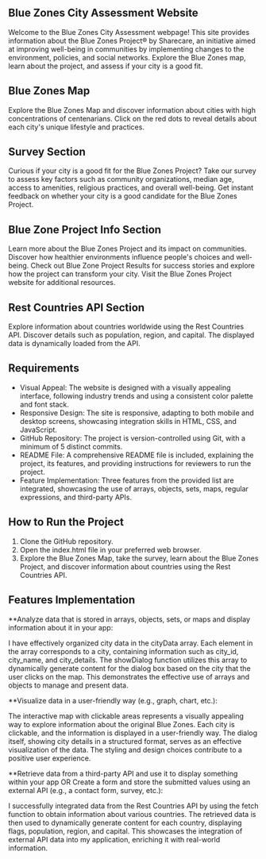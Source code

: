 
## Blue Zones City Assessment Website

Welcome to the Blue Zones City Assessment webpage! This site provides information about the Blue Zones Project® by Sharecare, an initiative aimed at improving well-being in communities by implementing changes to the environment, policies, and social networks. Explore the Blue Zones map, learn about the project, and assess if your city is a good fit.

## Blue Zones Map
Explore the Blue Zones Map and discover information about cities with high concentrations of centenarians. Click on the red dots to reveal details about each city's unique lifestyle and practices.
## Survey Section
Curious if your city is a good fit for the Blue Zones Project? Take our survey to assess key factors such as community organizations, median age, access to amenities, religious practices, and overall well-being. Get instant feedback on whether your city is a good candidate for the Blue Zones Project.
## Blue Zone Project Info Section
Learn more about the Blue Zones Project and its impact on communities. Discover how healthier environments influence people's choices and well-being. Check out Blue Zone Project Results for success stories and explore how the project can transform your city. Visit the Blue Zones Project website for additional resources.
## Rest Countries API Section
Explore information about countries worldwide using the Rest Countries API. Discover details such as population, region, and capital. The displayed data is dynamically loaded from the API.

## Requirements
- Visual Appeal: The website is designed with a visually appealing interface, following industry trends and using a consistent color palette and font stack.
- Responsive Design: The site is responsive, adapting to both mobile and desktop screens, showcasing integration skills in HTML, CSS, and JavaScript.
- GitHub Repository: The project is version-controlled using Git, with a minimum of 5 distinct commits.
- README File: A comprehensive README file is included, explaining the project, its features, and providing instructions for reviewers to run the project.
- Feature Implementation: Three features from the provided list are integrated, showcasing the use of arrays, objects, sets, maps, regular expressions, and third-party APIs.

## How to Run the Project
1. Clone the GitHub repository.
2. Open the index.html file in your preferred web browser.
3. Explore the Blue Zones Map, take the survey, learn about the Blue Zones Project, and discover information about countries using the Rest Countries API.

## Features Implementation
**Analyze data that is stored in arrays, objects, sets, or maps and display information about it in your app:

I have effectively organized city data in the cityData array. Each element in the array corresponds to a city, containing information such as city_id, city_name, and city_details.
The showDialog function utilizes this array to dynamically generate content for the dialog box based on the city that the user clicks on the map. This demonstrates the effective use of arrays and objects to manage and present data.

**Visualize data in a user-friendly way (e.g., graph, chart, etc.):

The interactive map with clickable areas represents a visually appealing way to explore information about the original Blue Zones. Each city is clickable, and the information is displayed in a user-friendly way.
The dialog itself, showing city details in a structured format, serves as an effective visualization of the data. The styling and design choices contribute to a positive user experience.

**Retrieve data from a third-party API and use it to display something within your app OR Create a form and store the submitted values using an external API (e.g., a contact form, survey, etc.):

I successfully integrated data from the Rest Countries API by using the fetch function to obtain information about various countries.
The retrieved data is then used to dynamically generate content for each country, displaying flags, population, region, and capital. This showcases the integration of external API data into my application, enriching it with real-world information.

